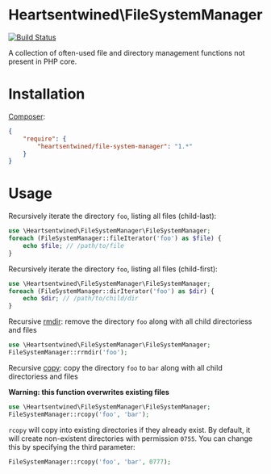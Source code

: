 # Heartsentwined\FileSystemManager

[![Build Status](https://secure.travis-ci.org/heartsentwined/file-system-manager.png)](http://travis-ci.org/heartsentwined/file-system-manager)

A collection of often-used file and directory management functions not present in PHP core.

# Installation

[Composer](http://getcomposer.org/):

```json
{
    "require": {
        "heartsentwined/file-system-manager": "1.*"
    }
}
```

# Usage

Recursively iterate the directory `foo`, listing all files (child-last):

```php
use \Heartsentwined\FileSystemManager\FileSystemManager;
foreach (FileSystemManager::fileIterator('foo') as $file) {
    echo $file; // /path/to/file
}
```

Recursively iterate the directory `foo`, listing all files (child-first):

```php
use \Heartsentwined\FileSystemManager\FileSystemManager;
foreach (FileSystemManager::dirIterator('foo') as $dir) {
    echo $dir; // /path/to/child/dir
}
```

Recursive [rmdir](http://php.net/manual/en/function.rmdir.php): remove the directory `foo` along with all child directoriess and files

```php
use \Heartsentwined\FileSystemManager\FileSystemManager;
FileSystemManager::rrmdir('foo');
```

Recursive [copy](http://php.net/manual/en/function.copy.php): copy the directory `foo` to `bar` along with all child directoriess and files

**Warning: this function overwrites existing files**

```php
use \Heartsentwined\FileSystemManager\FileSystemManager;
FileSystemManager::rcopy('foo', 'bar');
```

`rcopy` will copy into existing directories if they already exist. By default, it will create non-existent directories with permission `0755`. You can change this by specifying the third parameter:

```php
FileSystemManager::rcopy('foo', 'bar', 0777);
```
